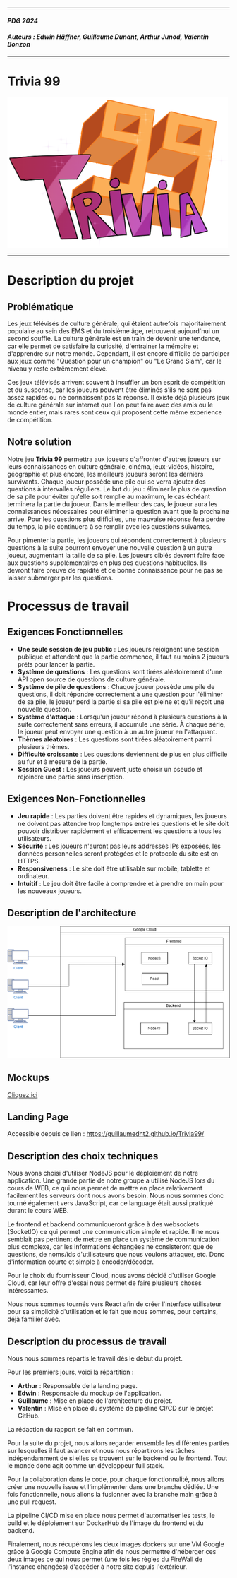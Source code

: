 ___
#### *PDG 2024*
#### ***Auteurs : Edwin Häffner, Guillaume Dunant, Arthur Junod, Valentin Bonzon***
___
# Trivia 99

<img src="./Trivia_99.png" width="500">

___
# Description du projet

## Problématique
Les jeux télévisés de culture générale, qui étaient autrefois majoritairement populaire au sein des EMS et du troisième âge, retrouvent aujourd'hui un second souffle. 
La culture générale est en train de devenir une tendance, car elle permet de satisfaire la curiosité, d'entrainer la mémoire et d'apprendre sur notre monde.
Cependant, il est encore difficile de participer aux jeux comme "Question pour un champion" ou "Le Grand Slam", car le niveau y reste extrêmement élevé. 

Ces jeux télévisés arrivent souvent à insuffler un bon esprit de compétition et du suspense, car les joueurs peuvent être éliminés s'ils ne sont pas assez rapides ou ne connaissent pas la réponse. 
Il existe déjà plusieurs jeux de culture générale sur internet que l'on peut faire avec des amis ou le monde entier, mais rares sont ceux qui proposent cette même expérience de compétition. 

## Notre solution
Notre jeu **Trivia 99** permettra aux joueurs d'affronter d'autres joueurs sur leurs connaissances en culture générale, cinéma, jeux-vidéos, histoire, géographie et plus encore, les meilleurs joueurs seront les derniers survivants. Chaque joueur possède une pile qui se verra ajouter des questions à intervalles réguliers. Le but du jeu : éliminer le plus de question de sa pile pour éviter qu'elle soit remplie au maximum, le cas échéant terminera la partie du joueur. Dans le meilleur des cas, le joueur aura les connaissances nécessaires pour éliminer la question avant que la prochaine arrive. Pour les questions plus difficiles, une mauvaise réponse fera perdre du temps, la pile continuera à se remplir avec les questions suivantes.

Pour pimenter la partie, les joueurs qui répondent correctement à plusieurs questions à la suite pourront envoyer une nouvelle question à un autre joueur, augmentant la taille de sa pile. Les joueurs ciblés devront faire face aux questions supplémentaires en plus des questions habituelles. Ils devront faire preuve de rapidité et de bonne connaissance pour ne pas se laisser submerger par les questions.

# Processus de travail

## Exigences Fonctionnelles
- **Une seule session de jeu public** : Les joueurs rejoignent une session publique et attendent que la partie commence, il faut au moins 2 joueurs prêts pour lancer la partie.
- **Système de questions** : Les questions sont tirées aléatoirement d'une API open source de questions de culture générale.
- **Système de pile de questions** : Chaque joueur possède une pile de questions, il doit répondre correctement à une question pour l'éliminer de sa pile, le joueur perd la partie si sa pile est pleine et qu'il reçoit une nouvelle question.
- **Système d'attaque** : Lorsqu'un joueur répond à plusieurs questions à la suite correctement sans erreurs, il accumule une série. À chaque série, le joueur peut envoyer une question à un autre joueur en l'attaquant.
- **Thèmes aléatoires** : Les questions sont tirées aléatoirement parmi plusieurs thèmes.
- **Difficulté croissante** : Les questions deviennent de plus en plus difficile au fur et à mesure de la partie.
- **Session Guest** : Les joueurs peuvent juste choisir un pseudo et rejoindre une partie sans inscription.

## Exigences Non-Fonctionnelles
- **Jeu rapide** : Les parties doivent être rapides et dynamiques, les joueurs ne doivent pas attendre trop longtemps entre les questions et le site doit pouvoir distribuer rapidement et efficacement les questions à tous les utilisateurs.
- **Sécurité** : Les joueurs n'auront pas leurs addresses IPs exposées, les données personnelles seront protégées et le protocole du site est en HTTPS.
- **Responsiveness** : Le site doit être utilisable sur mobile, tablette et ordinateur.
- **Intuitif** : Le jeu doit être facile à comprendre et à prendre en main pour les nouveaux joueurs.

## Description de l'architecture 

![Architecture](Trivia99Architecture.png)

## Mockups

[Cliquez ici](https://www.figma.com/proto/isvynhVr1etaen0j4LjXOz/Trivia99?node-id=37-1763&t=nFKCpC0W7mNDkQ5C-1&scaling=min-zoom&content-scaling=fixed&page-id=37%3A621&starting-point-node-id=37%3A622)

## Landing Page
Accessible depuis ce lien : https://guillaumednt2.github.io/Trivia99/

## Description des choix techniques 

Nous avons choisi d'utiliser NodeJS pour le déploiement de notre application. Une grande partie de notre groupe a utilisé NodeJS lors du cours de WEB, ce qui nous permet de mettre en place relativement facilement les serveurs dont nous avons besoin. Nous nous sommes donc tourné également vers JavaScript, car ce language était aussi pratiqué durant le cours WEB. 

Le frontend et backend communiqueront grâce à des websockets (SocketIO) ce qui permet une communication simple et rapide. Il ne nous semblait pas pertinent de mettre en place un système de communication plus complexe, car les informations échangées ne consisteront que de questions, de noms/ids d'utilisateurs que nous voulons attaquer, etc. Donc d'information courte et simple à encoder/décoder.

Pour le choix du fournisseur Cloud, nous avons décidé d'utiliser Google Cloud, car leur offre d'essai nous permet de faire plusieurs choses intéressantes. 

Nous nous sommes tournés vers React afin de créer l'interface utilisateur pour sa simplicité d'utilisation et le fait que nous sommes, pour certains, déjà familier avec. 

## Description du processus de travail

Nous nous sommes répartis le travail dès le début du projet. 

Pour les premiers jours, voici la répartition :
- **Arthur** : Responsable de la landing page.
- **Edwin** : Responsable du mockup de l'application.
- **Guillaume** : Mise en place de l'architecture du projet.
- **Valentin** : Mise en place du système de pipeline CI/CD sur le projet GitHub.

La rédaction du rapport se fait en commun.

Pour la suite du projet, nous allons regarder ensemble les différentes parties sur lesquelles il faut avancer et nous nous répartirons les tâches indépendamment de si elles se trouvent sur le backend ou le frontend. Tout le monde donc agit comme un développeur full stack.

Pour la collaboration dans le code, pour chaque fonctionnalité, nous allons créer une nouvelle issue et l'implémenter dans une branche dédiée. Une fois fonctionnelle, nous allons la fusionner avec la branche main grâce à une pull request.

La pipeline CI/CD mise en place nous permet d'automatiser les tests, le build et le déploiement sur DockerHub de l'image du frontend et du backend.

Finalement, nous récupérons les deux images dockers sur une VM Google grâce à Google Compute Engine afin de nous permettre d'héberger ces deux images ce qui nous permet (une fois les règles du FireWall de l'instance changées) d'accéder à notre site depuis l'extérieur.

